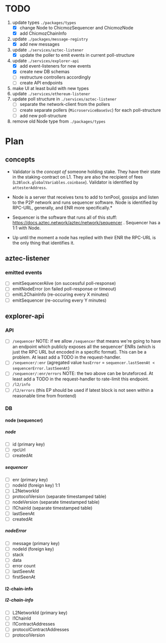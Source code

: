 # TODO

1. update types `./packages/types`
   - [x] change Node to ChicmozSequencer and ChicmozNode
   - [x] add ChicmozChainInfo
1. update `./packages/message-registry`
   - [x] add new messages
1. update `./services/aztec-listener`
   - [x] update the poller to emit events in current poll-structure
1. update `./services/explorer-api`
   - [x] add event-listeners for new events
   - [x] create new DB schemas
   - [ ] restructure controllers accordingly
   - [ ] create API endpoints
1. make UI at least build with new types
1. update `./services/ethereum-listener`
1. update poll structure in `./services/aztec-listener`
   - [ ] separate the network-client from the pollers
   - [ ] create separate pollers (`MicroserviceBaseSvc`) for each poll-structure
   - [ ] add new poll-structure
1. remove old Node type from `./packages/types`

# Plan

## concepts

- Validator is the _concept of_ someone holding stake. They have their state in the staking-contract on L1. They are also the recipient of fees (`L2Block.globalVariables.coinbase`). Validator is identified by `attesterAddress`.

- Node is a server that receives txns to add to txnPool, gossips and listen to the P2P network and runs sequencer software. Node is identified by RPC-URL, generally, and ENR more specifically.\*

- Sequencer is the software that runs all of this stuff: https://docs.aztec.network/aztec/network/sequencer . Sequencer has a 1:1 with Node.

* Up until the moment a node has replied with their ENR the RPC-URL is the only thing that identifies it.

## aztec-listener

### emitted events

- [ ] emitSequencerAlive (on successful poll-response)
- [ ] emitNodeError (on failed poll-response or timeout)
- [ ] emitL2ChainInfo (re-occuring every X minutes)
- [ ] emitSequencer (re-occuring every Y minutes)

## explorer-api

### API

- [ ] `/sequencer`
      NOTE: if we allow `/sequencer` that means we're going to have an endpoint which publicly exposes all the sequencer' ENRs (which is just the RPC URL but encoded in a specific format). This can be a problem. At least add a TODO in the request-handler.
- [ ] `/sequencer/:enr` (agregated value `hasError` = `sequencer.lastSeenAt < sequencerError.lastSeenAt`)
- [ ] `/sequencer/:enr/errors`
      NOTE: the two above can be bruteforced. At least add a TODO in the request-handler to rate-limit this endpoint.
- [ ] `/l2/info`
- [ ] `/l2/errors` (this EP should be used if latest block is not seen within a reasonable time from frontend)

### DB

#### node (sequencer)

##### node

- [ ] id (primary key)
- [ ] rpcUrl
- [ ] createdAt

##### sequencer

- [ ] enr (primary key)
- [ ] nodeId (foreign key) 1:1
- [ ] L2NetworkId
- [ ] protocolVersion (separate timestamped table)
- [ ] nodeVersion (separate timestamped table)
- [ ] l1ChainId (separate timestamped table)
- [ ] lastSeenAt
- [ ] createdAt

##### nodeError

- [ ] message (primary key)
- [ ] nodeId (foreign key)
- [ ] stack
- [ ] data
- [ ] error count
- [ ] lastSeenAt
- [ ] firstSeenAt

#### l2-chain-info

##### l2-chain-info

- [ ] L2NetworkId (primary key)
- [ ] l1ChainId
- [ ] l1ContractAddresses
- [ ] protocolContractAddresses
- [ ] protocolVersion
